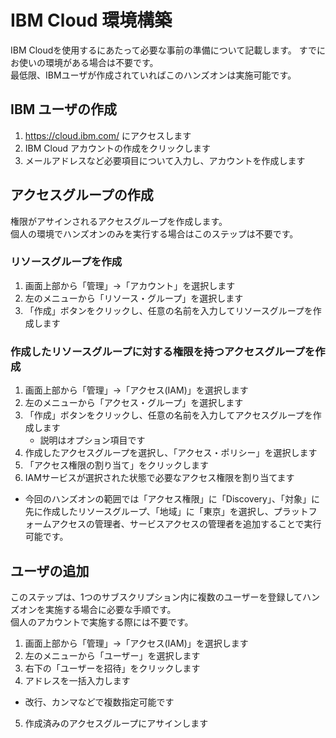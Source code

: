 # IBM Cloud 環境構築

IBM Cloudを使用するにあたって必要な事前の準備について記載します。
すでにお使いの環境がある場合は不要です。  
最低限、IBMユーザが作成されていればこのハンズオンは実施可能です。

## IBM ユーザの作成

1. https://cloud.ibm.com/ にアクセスします
2. IBM Cloud アカウントの作成をクリックします
3. メールアドレスなど必要項目について入力し、アカウントを作成します

## アクセスグループの作成

権限がアサインされるアクセスグループを作成します。  
個人の環境でハンズオンのみを実行する場合はこのステップは不要です。

### リソースグループを作成

1. 画面上部から「管理」→「アカウント」を選択します
2. 左のメニューから「リソース・グループ」を選択します
3. 「作成」ボタンをクリックし、任意の名前を入力してリソースグループを作成します

### 作成したリソースグループに対する権限を持つアクセスグループを作成

1. 画面上部から「管理」→「アクセス(IAM)」を選択します
2. 左のメニューから「アクセス・グループ」を選択します
3. 「作成」ボタンをクリックし、任意の名前を入力してアクセスグループを作成します
   - 説明はオプション項目です
4. 作成したアクセスグループを選択し、「アクセス・ポリシー」を選択します
5. 「アクセス権限の割り当て」をクリックします
6. IAMサービスが選択された状態で必要なアクセス権限を割り当てます
  - 今回のハンズオンの範囲では「アクセス権限」に「Discovery」、「対象」に先に作成したリソースグループ、「地域」に「東京」を選択し、プラットフォームアクセスの管理者、サービスアクセスの管理者を追加することで実行可能です。

## ユーザの追加

このステップは、1つのサブスクリプション内に複数のユーザーを登録してハンズオンを実施する場合に必要な手順です。  
個人のアカウントで実施する際には不要です。

1. 画面上部から「管理」→「アクセス(IAM)」を選択します
2. 左のメニューから「ユーザー」を選択します
3. 右下の「ユーザーを招待」をクリックします
4. アドレスを一括入力します
  - 改行、カンマなどで複数指定可能です
5. 作成済みのアクセスグループにアサインします
